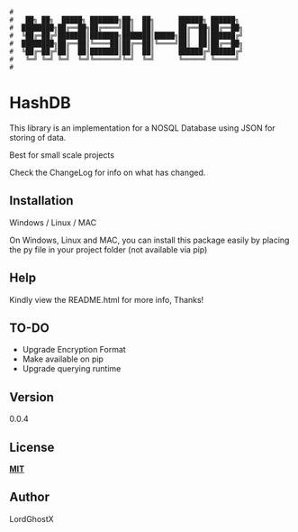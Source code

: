 ```
#
#   ██╗ ██╗  █████╗ ███████╗██╗  ██╗      ██████╗ ██████╗
#  ████████╗██╔══██╗██╔════╝██║  ██║      ██╔══██╗██╔══██╗
#  ╚██╔═██╔╝███████║███████╗███████║█████╗██║  ██║██████╔╝
#  ████████╗██╔══██║╚════██║██╔══██║╚════╝██║  ██║██╔══██╗
#  ╚██╔═██╔╝██║  ██║███████║██║  ██║      ██████╔╝██████╔╝
#   ╚═╝ ╚═╝ ╚═╝  ╚═╝╚══════╝╚═╝  ╚═╝      ╚═════╝ ╚═════╝
#                                                                             
```
# HashDB

This library is an implementation for a NOSQL Database using JSON for storing of data.

Best for small scale projects

Check the ChangeLog for info on what has changed.

## Installation
Windows / Linux / MAC

On Windows, Linux and MAC, you can install this package easily by placing the py file in your project folder (not available via pip)

## Help
Kindly view the README.html for more info, Thanks!

## TO-DO
* Upgrade Encryption Format
* Make available on pip
* Upgrade querying runtime

## Version
0.0.4

## License
[**MIT**](https://opensource.org/licenses/MIT)

## Author
LordGhostX

